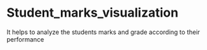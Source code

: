 # Student_marks_visualization
It helps to analyze the students marks and grade according to their performance
